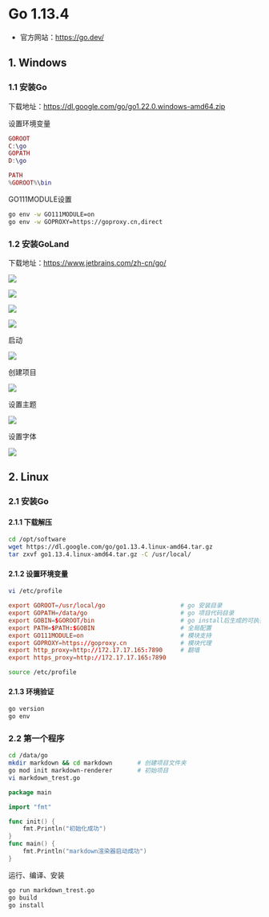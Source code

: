 # Go 1.13.4

- 官方网站：https://go.dev/

## 1. Windows

### 1.1 安装Go

下载地址：https://dl.google.com/go/go1.22.0.windows-amd64.zip

设置环境变量

```lua
GOROOT
C:\go
GOPATH
D:\go

PATH
%GOROOT%\bin
```

GO111MODULE设置

```bash
go env -w GO111MODULE=on
go env -w GOPROXY=https://goproxy.cn,direct
```

### 1.2 安装GoLand

下载地址：https://www.jetbrains.com/zh-cn/go/

![](../../assets/_images/deploy/go/11.png)

![](../../assets/_images/deploy/go/12.png)

![](../../assets/_images/deploy/go/13.png)

![](../../assets/_images/deploy/go/14.png)

启动

![](../../assets/_images/deploy/go/15.png)

创建项目

![](../../assets/_images/deploy/go/16.png)

设置主题

![](../../assets/_images/deploy/go/17.png)

设置字体

![](../../assets/_images/deploy/go/18.png)

## 2. Linux

### 2.1 安装Go

#### 2.1.1 下载解压

```bash
cd /opt/software
wget https://dl.google.com/go/go1.13.4.linux-amd64.tar.gz
tar zxvf go1.13.4.linux-amd64.tar.gz -C /usr/local/
```

#### 2.1.2 设置环境变量

```bash
vi /etc/profile
```

```conf
export GOROOT=/usr/local/go                     # go 安装目录
export GOPATH=/data/go                          # go 项目代码目录
export GOBIN=$GOROOT/bin                        # go install后生成的可执行命令存放路径
export PATH=$PATH:$GOBIN                        # 全局配置
export GO111MODULE=on                           # 模块支持
export GOPROXY=https://goproxy.cn               # 模块代理
export http_proxy=http://172.17.17.165:7890     # 翻墙
export https_proxy=http://172.17.17.165:7890
```

```bash
source /etc/profile
```

#### 2.1.3 环境验证

```bash
go version
go env
```

### 2.2 第一个程序

```bash
cd /data/go
mkdir markdown && cd markdown       # 创建项目文件夹
go mod init markdown-renderer       # 初始项目
vi markdown_trest.go
```

```go
package main

import "fmt"

func init() {
    fmt.Println("初始化成功")
}
func main() {
    fmt.Println("markdown渲染器启动成功")
}
```

运行、编译、安装
```bash
go run markdown_trest.go
go build
go install
```